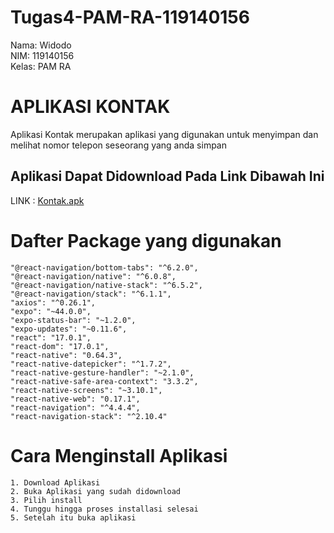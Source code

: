 # Tugas4-PAM-RA-119140156
Nama: Widodo<br>
NIM: 119140156<br>
Kelas: PAM RA
# APLIKASI KONTAK
Aplikasi Kontak merupakan aplikasi yang digunakan untuk menyimpan dan melihat nomor telepon seseorang yang anda simpan<br>
## Aplikasi Dapat Didownload Pada Link Dibawah Ini
LINK : [Kontak.apk](https://drive.google.com/file/d/1jzGBDIs_O410EnV2DGw1JQvcg1hHWzZI/view?usp=sharing)

# Dafter Package yang digunakan
    "@react-navigation/bottom-tabs": "^6.2.0",
    "@react-navigation/native": "^6.0.8",
    "@react-navigation/native-stack": "^6.5.2",
    "@react-navigation/stack": "^6.1.1",
    "axios": "^0.26.1",
    "expo": "~44.0.0",
    "expo-status-bar": "~1.2.0",
    "expo-updates": "~0.11.6",
    "react": "17.0.1",
    "react-dom": "17.0.1",
    "react-native": "0.64.3",
    "react-native-datepicker": "^1.7.2",
    "react-native-gesture-handler": "~2.1.0",
    "react-native-safe-area-context": "3.3.2",
    "react-native-screens": "~3.10.1",
    "react-native-web": "0.17.1",
    "react-navigation": "^4.4.4",
    "react-navigation-stack": "^2.10.4"
# Cara Menginstall Aplikasi
    1. Download Aplikasi
    2. Buka Aplikasi yang sudah didownload
    3. Pilih install
    4. Tunggu hingga proses installasi selesai
    5. Setelah itu buka aplikasi
